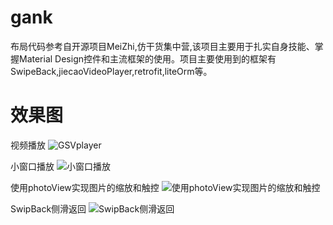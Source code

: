 # gank
布局代码参考自开源项目MeiZhi,仿干货集中营,该项目主要用于扎实自身技能、掌握Material Design控件和主流框架的使用。项目主要使用到的框架有SwipeBack,jiecaoVideoPlayer,retrofit,liteOrm等。
# 效果图
视频播放
![GSVplayer](https://github.com/LoveqLRC/gank/blob/master/screenshot/Screenshot_1487225326.png)

小窗口播放
![小窗口播放](https://github.com/LoveqLRC/gank/blob/master/screenshot/Screenshot_1487225331.png)

使用photoView实现图片的缩放和触控
![使用photoView实现图片的缩放和触控](https://github.com/LoveqLRC/gank/blob/master/screenshot/Screenshot_1487225249.png)

SwipBack侧滑返回
![SwipBack侧滑返回](https://github.com/LoveqLRC/gank/blob/master/screenshot/Screenshot_1487225259.png)

